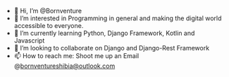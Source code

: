 - 👋 Hi, I’m @Bornventure
- 👀 I’m interested in Programming in general and making the digital world accessible to everyone.
- 🌱 I’m currently learning Python, Django Framework, Kotlin and Javascript
- 💞️ I’m looking to collaborate on Django and Django-Rest Framework
- 📫 How to reach me: Shoot me up an Email @bornventureshibia@outlook.com

<!---
Bornventure/Bornventure is a ✨ special ✨ repository because its `README.md` (this file) appears on your GitHub profile.
You can click the Preview link to take a look at your changes.
--->
